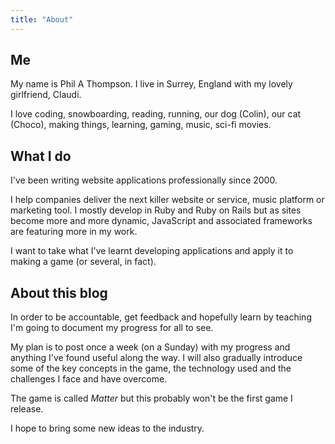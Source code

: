 ```yaml
---
title: "About"
---
```


## Me

My name is Phil A Thompson. I live in Surrey, England with my lovely girlfriend, Claudi.

I love coding, snowboarding, reading, running, our dog (Colin), our cat (Choco), making things, learning, gaming, music, sci-fi movies.

## What I do

I've been writing website applications professionally since 2000.

I help companies deliver the next killer website or service, music platform or marketing tool. I mostly develop in Ruby and Ruby on Rails but as sites become more and more dynamic, JavaScript and associated frameworks are featuring more in my work.

I want to take what I've learnt developing applications and apply it to making a game (or several, in fact).

## About this blog

In order to be accountable, get feedback and hopefully learn by teaching I'm going to document my progress for all to see.

My plan is to post once a week (on a Sunday) with my progress and anything I've found useful along the way. I will also gradually introduce some of the key concepts in the game, the technology used and the challenges I face and have overcome.

The game is called *Matter* but this probably won't be the first game I release.

I hope to bring some new ideas to the industry.

